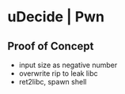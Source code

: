 # uDecide | Pwn

## Proof of Concept
- input size as negative number
- overwrite rip to leak libc
- ret2libc, spawn shell